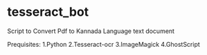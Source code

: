 # tesseract_bot
Script to Convert Pdf to Kannada Language text document 

Prequisites:
1.Python
2.Tesseract-ocr
3.ImageMagick
4.GhostScript
